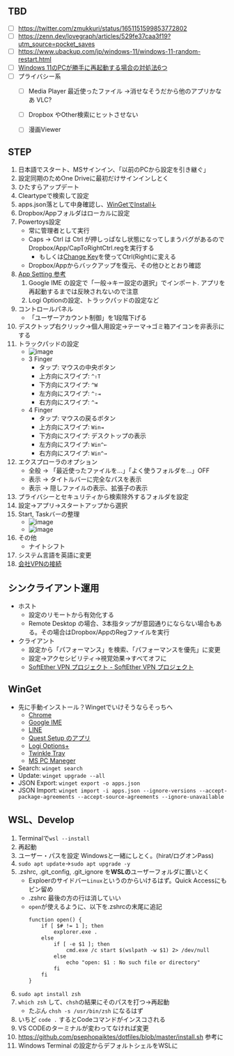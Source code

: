 ## TBD
- [ ] https://twitter.com/zmukkuri/status/1651151599853772802
- [ ] https://zenn.dev/lovegraph/articles/529fe37caa3f19?utm_source=pocket_saves
- [ ] https://www.ubackup.com/jp/windows-11/windows-11-random-restart.html
- [ ] [Windows 11のPCが勝手に再起動する場合の対処法6つ](https://www.ubackup.com/jp/windows-11/windows-11-random-restart.html)
- [ ] プライバシー系
    - [ ] Media Player 最近使ったファイル →消せなそうだから他のアプリかなあ VLC?
    - [ ] Dropbox やOther検索にヒットさせない
    - [ ] 漫画Viewer



## STEP
1. 日本語でスタート、MSサインイン、「以前のPCから設定を引き継ぐ」
2. 設定同期のためOne Driveに最初だけサインインしとく
3. ひたすらアップデート
4. Cleartypeで検索して設定
5. apps.json落として中身確認し、[WinGetでInstall↓](#WinGet)
6. Dropbox/Appフォルダはローカルに設定
7. Powertoys設定
    - 常に管理者として実行
    - Caps → Ctrl は Ctrl が押しっぱなし状態になってしまうバグがあるのでDropbox/App/CapToRightCtrl.regを実行する
        - もしくは[Change Key](https://forest.watch.impress.co.jp/library/software/changekey/)を使ってCtrl(Right)に変える
    - Dropbox/Appからバックアップを復元、その他ひととおり確認
8. [App Setting 参考](https://github.com/psephopaiktes/dotfiles/blob/master/doc/app-setting.md)
    1. Google IME の設定で「一般→キー設定の選択」でインポート. アプリを再起動するまでは反映されないので注意
    1. Logi Optionの設定、トラックパッドの設定など
9. コントロールパネル
    - 「ユーザーアカウント制御」を1段階下げる
10. デスクトップ右クリック→個人用設定→テーマ→ゴミ箱アイコンを非表示にする
11. トラックパッドの設定
    * ![image](https://github.com/psephopaiktes/dotfiles/assets/4294850/5a005926-ecbd-416e-9946-5f501e059528)
    * 3 Finger
        * タップ: マウスの中央ボタン
        * 上方向にスワイプ: `^⇧T`
        * 下方向にスワイプ: `^W`
        * 左方向にスワイプ: `^⇧⇥`
        * 右方向にスワイプ: `^⇥`
    * 4 Finger
        * タップ: マウスの戻るボタン
        * 上方向にスワイプ: `Win⇥`
        * 下方向にスワイプ: デスクトップの表示
        * 左方向にスワイプ: `Win^←`
        * 右方向にスワイプ: `Win^→`
13. エクスプローラのオプション
    - 全般 → 「最近使ったファイルを...」「よく使うフォルダを...」OFF
    - 表示 → タイトルバーに完全なパスを表示
    - 表示 → 隠しファイルの表示、拡張子の表示
14. プライバシーとセキュリティから検索除外するフォルダを設定
15. 設定→アプリ→スタートアップから選択
16. Start, Taskバーの整理
    * ![image](https://github.com/psephopaiktes/dotfiles/assets/4294850/0864bfc2-713d-4ce0-925e-a379e54520b3)
    * ![image](https://github.com/psephopaiktes/dotfiles/assets/4294850/02d9316c-7157-48be-8010-217bc905a60c)
17. その他
    * ナイトシフト
18. システム言語を英語に変更
19. [会社VPNの接続](https://wiki.unext-info.jp/pages/viewpage.action?pageId=71448379)



## シンクライアント運用
- ホスト
    - 設定のリモートから有効化する
    - Remote Desktop の場合、3本指タップが意図通りにならない場合もある。その場合はDropbox/AppのRegファイルを実行
- クライアント
    - 設定から「パフォーマンス」を検索、「パフォーマンスを優先」に変更
    - 設定→アクセシビリティ→視覚効果→すべてオフに
    - [SoftEther VPN プロジェクト - SoftEther VPN プロジェクト](https://www.softether-download.com/ja.aspx?product=softether)



## WinGet
- 先に手動インストール？Wingetでいけそうならそっちへ
    - [Chrome](https://www.google.com/intl/ja_jp/chrome/)
    - [Google IME](https://www.google.co.jp/ime/)
    - [LINE](https://apps.microsoft.com/store/detail/line/9WZDNCRFJ2G6)
    - [Quest Setup のアプリ](https://www.meta.com/jp/quest/setup/)
    - [Logi Options+](https://www.logicool.co.jp/ja-jp/software/logi-options-plus.html)
    - [Twinkle Tray](https://apps.microsoft.com/detail/twinkle-tray%3A-brightness-slider/9PLJWWSV01LK?hl=ja-JP&gl=US)
    - [MS PC Maneger](https://pcmanager.microsoft.com/)
- Search: `winget search`
- Update: `winget upgrade --all`
- JSON Export: `winget export -o apps.json`
- JSON Import: `winget import -i apps.json --ignore-versions --accept-package-agreements --accept-source-agreements --ignore-unavailable`



## WSL、Develop
1. Terminalで`wsl --install`
1. 再起動
1. ユーザー・パスを設定 Windowsと一緒にしとく。(hirat/ログオンPass)
1. `sudo apt update`→`sudo apt upgrade -y`
1. .zshrc, .git_config, .git_ignore を**WSLの**ユーザーフォルダに置いとく
    - Exploerのサイドバー`Linux`というのからいけるはず。Quick Accessにもピン留め
    - .zshrc 最後の方の行は消していい
    - `open`が使えるように、以下を.zshrcの末尾に追記
        ```
        function open() {
            if [ $# != 1 ]; then
                explorer.exe .
            else
                if [ -e $1 ]; then
                    cmd.exe /c start $(wslpath -w $1) 2> /dev/null
                else
                    echo "open: $1 : No such file or directory" 
                fi
            fi
        }
        ```
1. `sudo apt install zsh`
1. `which zsh` して、`chsh`の結果にそのパスを打つ→再起動
    - たぶん `chsh -s /usr/bin/zsh` になるはず
1. いちど `code .` するとCodeコマンドがインスコされる
1. VS CODEのターミナルが変わってなければ変更
1. https://github.com/psephopaiktes/dotfiles/blob/master/install.sh 参考に
1. Windows Terminal の設定からデフォルトシェルをWSLに
